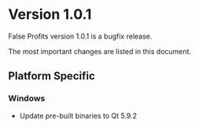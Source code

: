 Version 1.0.1
=============

False Profits version 1.0.1 is a bugfix release.

The most important changes are listed in this document.

Platform Specific
-----------------

### Windows
   * Update pre-built binaries to Qt 5.9.2

